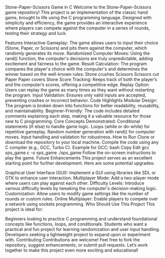 Stone-Paper-Scissors Game in C
Welcome to the Stone-Paper-Scissors game repository! This project is an implementation of the classic hand game, brought to life using the C programming language. Designed with simplicity and efficiency, the game provides an interactive experience where players can compete against the computer in a series of rounds, testing their strategy and luck.

Features
Interactive Gameplay: The game allows users to input their choice (Stone, Paper, or Scissors) and pits them against the computer, which randomly generates its move.
Randomized Computer Moves: Using the rand() function, the computer's decisions are truly unpredictable, adding excitement and fairness to the game.
Result Calculation: The program compares the player's choice with the computer's and determines the winner based on the well-known rules:
Stone crushes Scissors
Scissors cut Paper
Paper covers Stone
Score Tracking: Keeps track of both the player’s and the computer’s scores, offering a competitive edge.
Replay Option: Users can replay the game as many times as they want without restarting the program.
Input Validation: Ensures only valid inputs are accepted, preventing crashes or incorrect behavior.
Code Highlights
Modular Design: The program is broken down into functions for better readability, reusability, and maintainability.
Beginner-Friendly: The code includes detailed comments explaining each step, making it a valuable resource for those new to C programming.
Core Concepts Demonstrated:
Conditional statements (if-else) to handle game logic.
Loops (while or do-while) for repetitive gameplay.
Random number generation with rand() for computer moves.
Input handling and validation for robustness.
How to Run
Clone or download the repository to your local machine.
Compile the code using any C compiler (e.g., GCC, Turbo C). Example for GCC:
bash
Copy
Edit
gcc sps_game.c -o sps_game
./sps_game
Follow the on-screen instructions to play the game.
Future Enhancements
This project serves as an excellent starting point for further development. Here are some potential upgrades:

Graphical User Interface (GUI): Implement a GUI using libraries like SDL or GTK to enhance user interaction.
Multiplayer Mode: Add a two-player mode where users can play against each other.
Difficulty Levels: Introduce various difficulty levels by tweaking the computer's decision-making logic.
Customization: Allow users to modify game settings like the number of rounds or custom rules.
Online Multiplayer: Enable players to compete over a network using sockets programming.
Who Should Use This Project
This project is ideal for:

Beginners looking to practice C programming and understand foundational concepts like functions, loops, and conditionals.
Students who want a practical and fun project for learning randomization and user input handling.
Developers seeking a lightweight project to expand upon or experiment with.
Contributing
Contributions are welcome! Feel free to fork the repository, suggest enhancements, or submit pull requests. Let’s work together to make this project even more exciting and educational!
